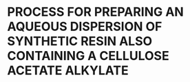 # PROCESS FOR PREPARING AN AQUEOUS DISPERSION OF SYNTHETIC RESIN ALSO CONTAINING A CELLULOSE ACETATE ALKYLATE